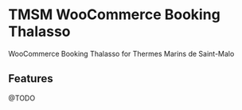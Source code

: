 TMSM WooCommerce Booking Thalasso
=================

WooCommerce Booking Thalasso for Thermes Marins de Saint-Malo

Features
-----------

@TODO